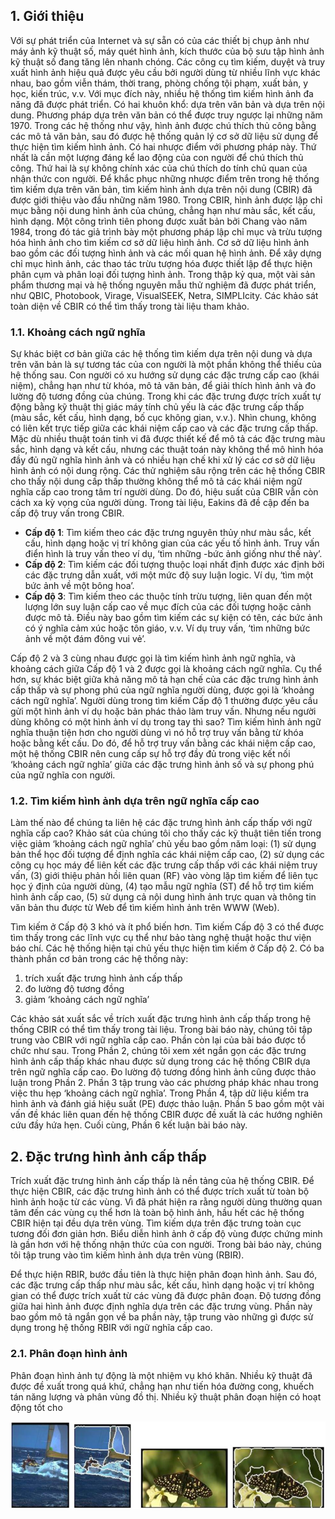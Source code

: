## 1. Giới thiệu
  Với sự phát triển của Internet và sự sẵn có của các thiết bị chụp ảnh như máy ảnh kỹ thuật số, máy quét hình ảnh, kích thước của bộ sưu tập hình ảnh kỹ thuật số đang tăng lên nhanh chóng. Các công cụ tìm kiếm, duyệt và truy xuất hình ảnh hiệu quả được yêu cầu bởi người dùng từ nhiều lĩnh vực khác nhau, bao gồm viễn thám, thời trang, phòng chống tội phạm, xuất bản, y học, kiến trúc, v.v. Với mục đích này, nhiều hệ thống tìm kiếm hình ảnh đa năng đã được phát triển. Có hai khuôn khổ: dựa trên văn bản và dựa trên nội dung. Phương pháp dựa trên văn bản có thể được truy ngược lại những năm 1970. Trong các hệ thống như vậy, hình ảnh được chú thích thủ công bằng các mô tả văn bản, sau đó được hệ thống quản lý cơ sở dữ liệu sử dụng để thực hiện tìm kiếm hình ảnh. Có hai nhược điểm với phương pháp này. Thứ nhất là cần một lượng đáng kể lao động của con người để chú thích thủ công. Thứ hai là sự không chính xác của chú thích do tính chủ quan của nhận thức con người. Để khắc phục những nhược điểm trên trong hệ thống tìm kiếm dựa trên văn bản, tìm kiếm hình ảnh dựa trên nội dung (CBIR) đã được giới thiệu vào đầu những năm 1980. Trong CBIR, hình ảnh được lập chỉ mục bằng nội dung hình ảnh của chúng, chẳng hạn như màu sắc, kết cấu, hình dạng. Một công trình tiên phong được xuất bản bởi Chang vào năm 1984, trong đó tác giả trình bày một phương pháp lập chỉ mục và trừu tượng hóa hình ảnh cho tìm kiếm cơ sở dữ liệu hình ảnh. Cơ sở dữ liệu hình ảnh bao gồm các đối tượng hình ảnh và các mối quan hệ hình ảnh. Để xây dựng chỉ mục hình ảnh, các thao tác trừu tượng hóa được thiết lập để thực hiện phân cụm và phân loại đối tượng hình ảnh. Trong thập kỷ qua, một vài sản phẩm thương mại và hệ thống nguyên mẫu thử nghiệm đã được phát triển, như QBIC, Photobook, Virage, VisualSEEK, Netra, SIMPLIcity. Các khảo sát toàn diện về CBIR có thể tìm thấy trong tài liệu tham khảo.

### 1.1. Khoảng cách ngữ nghĩa
Sự khác biệt cơ bản giữa các hệ thống tìm kiếm dựa trên nội dung và dựa trên văn bản là sự tương tác của con người là một phần không thể thiếu của hệ thống sau. Con người có xu hướng sử dụng các đặc trưng cấp cao (khái niệm), chẳng hạn như từ khóa, mô tả văn bản, để giải thích hình ảnh và đo lường độ tương đồng của chúng. Trong khi các đặc trưng được trích xuất tự động bằng kỹ thuật thị giác máy tính chủ yếu là các đặc trưng cấp thấp (màu sắc, kết cấu, hình dạng, bố cục không gian, v.v.). Nhìn chung, không có liên kết trực tiếp giữa các khái niệm cấp cao và các đặc trưng cấp thấp.
Mặc dù nhiều thuật toán tinh vi đã được thiết kế để mô tả các đặc trưng màu sắc, hình dạng và kết cấu, nhưng các thuật toán này không thể mô hình hóa đầy đủ ngữ nghĩa hình ảnh và có nhiều hạn chế khi xử lý các cơ sở dữ liệu hình ảnh có nội dung rộng. Các thử nghiệm sâu rộng trên các hệ thống CBIR cho thấy nội dung cấp thấp thường không thể mô tả các khái niệm ngữ nghĩa cấp cao trong tâm trí người dùng. Do đó, hiệu suất của CBIR vẫn còn cách xa kỳ vọng của người dùng. Trong tài liệu, Eakins đã đề cập đến ba cấp độ truy vấn trong CBIR.
- **Cấp độ 1**: Tìm kiếm theo các đặc trưng nguyên thủy như màu sắc, kết cấu, hình dạng hoặc vị  trí không gian của các yếu tố hình ảnh. Truy vấn điển hình là truy vấn theo ví dụ, ‘tìm những -bức ảnh giống như thế này’. 
- **Cấp độ 2**: Tìm kiếm các đối tượng thuộc loại nhất định được xác định bởi các đặc trưng dẫn xuất, với một mức độ suy luận logic. Ví dụ, ‘tìm một bức ảnh về một bông hoa’. 
- **Cấp độ 3**: Tìm kiếm theo các thuộc tính trừu tượng, liên quan đến một lượng lớn suy luận cấp cao về mục đích của các đối tượng hoặc cảnh được mô tả. Điều này bao gồm tìm kiếm các sự kiện có tên, các bức ảnh có ý nghĩa cảm xúc hoặc tôn giáo, v.v. Ví dụ truy vấn, ‘tìm những bức ảnh về một đám đông vui vẻ’.

Cấp độ 2 và 3 cùng nhau được gọi là tìm kiếm hình ảnh ngữ nghĩa, và khoảng cách giữa Cấp độ 1 và 2 được gọi là khoảng cách ngữ nghĩa. Cụ thể hơn, sự khác biệt giữa khả năng mô tả hạn chế của các đặc trưng hình ảnh cấp thấp và sự phong phú của ngữ nghĩa người dùng, được gọi là ‘khoảng cách ngữ nghĩa’. Người dùng trong tìm kiếm Cấp độ 1 thường được yêu cầu gửi một hình ảnh ví dụ hoặc bản phác thảo làm truy vấn. Nhưng nếu người dùng không có một hình ảnh ví dụ trong tay thì sao? Tìm kiếm hình ảnh ngữ nghĩa thuận tiện hơn cho người dùng vì nó hỗ trợ truy vấn bằng từ khóa hoặc bằng kết cấu.
Do đó, để hỗ trợ truy vấn bằng các khái niệm cấp cao, một hệ thống CBIR nên cung cấp sự hỗ trợ đầy đủ trong việc kết nối ‘khoảng cách ngữ nghĩa’ giữa các đặc trưng hình ảnh số và sự phong phú của ngữ nghĩa con người. 

### 1.2. Tìm kiếm hình ảnh dựa trên ngữ nghĩa cấp cao
Làm thế nào để chúng ta liên hệ các đặc trưng hình ảnh cấp thấp với ngữ nghĩa cấp cao? Khảo sát của chúng tôi cho thấy các kỹ thuật tiên tiến trong việc giảm ‘khoảng cách ngữ nghĩa’ chủ yếu bao gồm năm loại: (1) sử dụng bản thể học đối tượng để định nghĩa các khái niệm cấp cao, (2) sử dụng các công cụ học máy để liên kết các đặc trưng cấp thấp với các khái niệm truy vấn, (3) giới thiệu phản hồi liên quan (RF) vào vòng lặp tìm kiếm để liên tục học ý định của người dùng, (4) tạo mẫu ngữ nghĩa (ST) để hỗ trợ tìm kiếm hình ảnh cấp cao, (5) sử dụng cả nội dung hình ảnh trực quan và thông tin văn bản thu được từ Web để tìm kiếm hình ảnh trên WWW (Web).

Tìm kiếm ở Cấp độ 3 khó và ít phổ biến hơn. Tìm kiếm Cấp độ 3 có thể được tìm thấy trong các lĩnh vực cụ thể như bảo tàng nghệ thuật hoặc thư viện báo chí. Các hệ thống hiện tại chủ yếu thực hiện tìm kiếm ở Cấp độ 2. Có ba thành phần cơ bản trong các hệ thống này: 
1. trích xuất đặc trưng hình ảnh cấp thấp
2. đo lường độ tương đồng 
3. giảm ‘khoảng cách ngữ nghĩa’

Các khảo sát xuất sắc về trích xuất đặc trưng hình ảnh cấp thấp trong hệ thống CBIR có thể tìm thấy trong tài liệu. Trong bài báo này, chúng tôi tập trung vào CBIR với ngữ nghĩa cấp cao. Phần còn lại của bài báo được tổ chức như sau. Trong Phần 2, chúng tôi xem xét ngắn gọn các đặc trưng hình ảnh cấp thấp khác nhau được sử dụng trong các hệ thống CBIR dựa trên ngữ nghĩa cấp cao. Đo lường độ tương đồng hình ảnh cũng được thảo luận trong Phần 2. Phần 3 tập trung vào các phương pháp khác nhau trong việc thu hẹp ‘khoảng cách ngữ nghĩa’. Trong Phần 4, tập dữ liệu kiểm tra hình ảnh và đánh giá hiệu suất (PE) được thảo luận. Phần 5 bao gồm một vài vấn đề khác liên quan đến hệ thống CBIR được đề xuất là các hướng nghiên cứu đầy hứa hẹn. Cuối cùng, Phần 6 kết luận bài báo này.

## 2. Đặc trưng hình ảnh cấp thấp
Trích xuất đặc trưng hình ảnh cấp thấp là nền tảng của hệ thống CBIR. Để thực hiện CBIR, các đặc trưng hình ảnh có thể được trích xuất từ toàn bộ hình ảnh hoặc từ các vùng. Vì đã phát hiện ra rằng người dùng thường quan tâm đến các vùng cụ thể hơn là toàn bộ hình ảnh, hầu hết các hệ thống CBIR hiện tại đều dựa trên vùng. Tìm kiếm dựa trên đặc trưng toàn cục tương đối đơn giản hơn. Biểu diễn hình ảnh ở cấp độ vùng được chứng minh là gần hơn với hệ thống nhận thức của con người. Trong bài báo này, chúng tôi tập trung vào tìm kiếm hình ảnh dựa trên vùng (RBIR).

Để thực hiện RBIR, bước đầu tiên là thực hiện phân đoạn hình ảnh. Sau đó, các đặc trưng cấp thấp như màu sắc, kết cấu, hình dạng hoặc vị trí không gian có thể được trích xuất từ các vùng đã được phân đoạn. Độ tương đồng giữa hai hình ảnh được định nghĩa dựa trên các đặc trưng vùng. Phần này bao gồm mô tả ngắn gọn về ba phần này, tập trung vào những gì được sử dụng trong hệ thống RBIR với ngữ nghĩa cấp cao.

### 2.1. Phân đoạn hình ảnh
 Phân đoạn hình ảnh tự động là một nhiệm vụ khó khăn. Nhiều kỹ thuật đã được đề xuất trong quá khứ, chẳng hạn như tiến hóa đường cong, khuếch tán năng lượng và phân vùng đồ thị. Nhiều kỹ thuật phân đoạn hiện có hoạt động tốt cho

 ![Kết quả phân đoạn JSEG](figures\fig1.png)
